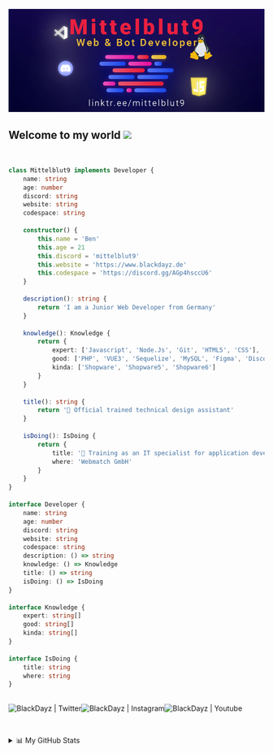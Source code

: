 
![Web-developer](GithubBanner.png)
    
## Welcome to my world <img src="https://github.com/TheDudeThatCode/TheDudeThatCode/blob/master/Assets/Earth.gif" width="24px">

<br>

```ts
class Mittelblut9 implements Developer {
    name: string
    age: number
    discord: string
    website: string
    codespace: string

    constructor() {
        this.name = 'Ben'
        this.age = 21
        this.discord = 'mittelblut9'
        this.website = 'https://www.blackdayz.de'
        this.codespace = 'https://discord.gg/AGp4hsccU6'
    }
    
    description(): string {
        return 'I am a Junior Web Developer from Germany'
    }
    
    knowledge(): Knowledge {
        return {
            expert: ['Javascript', 'Node.Js', 'Git', 'HTML5', 'CSS'],
            good: ['PHP', 'VUE3', 'Sequelize', 'MySQL', 'Figma', 'Discord.js', 'Docker', 'Symfony', 'Nuxt.js', 'TypeScript'],
            kinda: ['Shopware', 'Shopware5', 'Shopware6']
        }
    } 
    
    title(): string {
        return '🧑‍ Official trained technical design assistant'
    }
    
    isDoing(): IsDoing {
        return {
            title: '🧑‍ Training as an IT specialist for application development',
            where: 'Webmatch GmbH'
        }
    }
}

interface Developer {
    name: string
    age: number
    discord: string
    website: string
    codespace: string
    description: () => string
    knowledge: () => Knowledge
    title: () => string
    isDoing: () => IsDoing
}

interface Knowledge {
    expert: string[]
    good: string[]
    kinda: string[]
}

interface IsDoing {
    title: string
    where: string
}
```
<br>

<a href="https://twitter.com/mittelblut">
  <img align="left" alt="BlackDayz | Twitter" src="https://img.icons8.com/color/48/null/twitter--v1.png"/>
</a>
<a href="https://www.instagram.com/blackdayz_de">
  <img align="left" alt="BlackDayz | Instagram" src="https://img.icons8.com/fluency/48/null/instagram-new.png" />
</a>
<a href="https://www.youtube.com/channel/UCVXebEQVI5N6-CV7Pnj7J8w">
  <img align="left" alt="BlackDayz | Youtube" src="https://img.icons8.com/color/48/null/youtube-play.png" />
</a>

<br/><br/>

<details>
<summary>📊 My GitHub Stats</summary>

<img align="left" width="100%" alt="GIF" src="https://cdn-images-1.medium.com/max/1600/1*JVviONQLmDrdpISk9EC0Mg.gif" />
  
<br/><br/>

[![@mittelblut9's Holopin board](https://holopin.me/mittelblut9)](https://holopin.io/@mittelblut9)

<br />

<img src="https://streak-stats.demolab.com/?user=Mittelblut9&theme=tokyonight&hide_border=true" alt="mystreak"/>

![](https://github-profile-summary-cards.vercel.app/api/cards/profile-details?username=Mittelblut9&theme=github_dark)

![Wakatime stats](https://github-readme-stats.vercel.app/api/wakatime?username=Mittelblut9)
</details>
